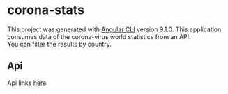 # corona-stats

This project was generated with [Angular CLI](https://github.com/angular/angular-cli) version 9.1.0.
This application consumes data of the corona-virus world statistics from an API.  
You can filter the results by country.

## Api

Api links [here](https://rapidapi.com/api-sports/api/covid-193?endpoint=apiendpoint_2feca6f0-0f58-40b7-9196-98c45c7d5083)
